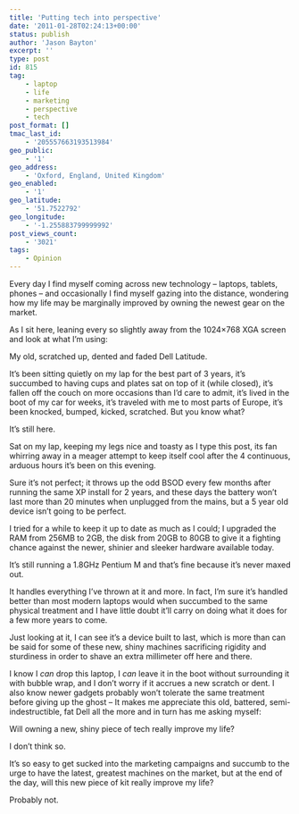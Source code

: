 ```yaml
---
title: 'Putting tech into perspective'
date: '2011-01-28T02:24:13+00:00'
status: publish
author: 'Jason Bayton'
excerpt: ''
type: post
id: 815
tag:
    - laptop
    - life
    - marketing
    - perspective
    - tech
post_format: []
tmac_last_id:
    - '205557663193513984'
geo_public:
    - '1'
geo_address:
    - 'Oxford, England, United Kingdom'
geo_enabled:
    - '1'
geo_latitude:
    - '51.7522792'
geo_longitude:
    - '-1.255883799999992'
post_views_count:
    - '3021'
tags:
    - Opinion
---
```

Every day I find myself coming across new technology – laptops, tablets, phones – and occasionally I find myself gazing into the distance, wondering how my life may be marginally improved by owning the newest gear on the market.

As I sit here, leaning every so slightly away from the 1024×768 XGA screen and look at what I’m using:

My old, scratched up, dented and faded Dell Latitude.

It’s been sitting quietly on my lap for the best part of 3 years, it’s succumbed to having cups and plates sat on top of it (while closed), it’s fallen off the couch on more occasions than I’d care to admit, it’s lived in the boot of my car for weeks, it’s traveled with me to most parts of Europe, it’s been knocked, bumped, kicked, scratched. But you know what?

It’s still here.

Sat on my lap, keeping my legs nice and toasty as I type this post, its fan whirring away in a meager attempt to keep itself cool after the 4 continuous, arduous hours it’s been on this evening.

Sure it’s not perfect; it throws up the odd BSOD every few months after running the same XP install for 2 years, and these days the battery won’t last more than 20 minutes when unplugged from the mains, but a 5 year old device isn’t going to be perfect.

I tried for a while to keep it up to date as much as I could; I upgraded the RAM from 256MB to 2GB, the disk from 20GB to 80GB to give it a fighting chance against the newer, shinier and sleeker hardware available today.

It’s still running a 1.8GHz Pentium M and that’s fine because it’s never maxed out.

It handles everything I’ve thrown at it and more. In fact, I’m sure it’s handled better than most modern laptops would when succumbed to the same physical treatment and I have little doubt it’ll carry on doing what it does for a few more years to come.

Just looking at it, I can see it’s a device built to last, which is more than can be said for some of these new, shiny machines sacrificing rigidity and sturdiness in order to shave an extra millimeter off here and there.

I know I *can* drop this laptop, I *can* leave it in the boot without surrounding it with bubble wrap, and I don’t worry if it accrues a new scratch or dent. I also know newer gadgets probably won’t tolerate the same treatment before giving up the ghost – It makes me appreciate this old, battered, semi-indestructible, fat Dell all the more and in turn has me asking myself:

Will owning a new, shiny piece of tech really improve my life?

I don’t think so.

It’s so easy to get sucked into the marketing campaigns and succumb to the urge to have the latest, greatest machines on the market, but at the end of the day, will this new piece of kit really improve my life?

Probably not.